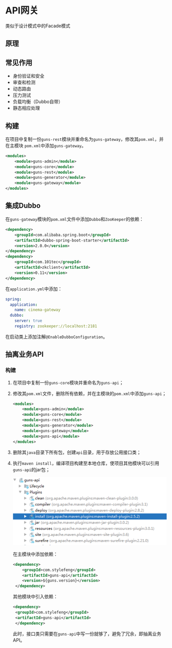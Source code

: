 # API网关

类似于设计模式中的Facade模式

## 原理

## 常见作用

+ 身份验证和安全
+ 审查和检测
+ 动态路由
+ 压力测试
+ 负载均衡（Dubbo自带）
+ 静态相应处理

## 构建

在项目中复制一份`guns-rest`模块并重命名为`guns-gateway`，修改其`pom.xml`，并在主模块 `pom.xml`中添加`guns-gateway`。

```xml
<modules>
	<module>guns-admin</module>
	<module>guns-core</module>
	<module>guns-rest</module>
	<module>guns-generator</module>
	<module>guns-gateway</module>
</modules>
```

## 集成Dubbo

在`guns-gateway`模块的`pom.xml`文件中添加`Dubbo`和`ZooKeeper`的依赖：

```xml
<dependency>
    <groupId>com.alibaba.spring.boot</groupId>
    <artifactId>dubbo-spring-boot-starter</artifactId>
    <version>2.0.0</version>
</dependency>
<dependency>
    <groupId>com.101tec</groupId>
    <artifactId>zkclient</artifactId>
    <version>0.11</version>
</dependency>
```

在`application.yml`中添加：

```yaml
spring:
  application:
    name: cinema-gateway
  dubbo:
    server: true
    registry: zookeeper://localhost:2181
```

在启动类上添加注解`@EnableDubboConfiguration`。

## 抽离业务API

### 构建

1. 在项目中复制一份`guns-core`模块并重命名为`guns-api`；

2. 修改其`pom.xml`文件，删除所有依赖，并在主模块的`pom.xml`中添加`guns-api`；

   ```xml
   <modules>
       <module>guns-admin</module>
       <module>guns-core</module>
       <module>guns-rest</module>
       <module>guns-generator</module>
       <module>guns-gateway</module>
       <module>guns-api</module>
   </modules>
   ```

3. 删除其`java`目录下所有包，创建`api`目录，用于存放公用接口类；

4. 执行`maven install`，编译项目构建至本地仓库，使项目其他模块可以引用`guns-api`的jar包；

   ![maven install](assets/2.png)

   在主模块中添加依赖：
   
   ```xml
   <dependency>
       <groupId>com.stylefeng</groupId>
       <artifactId>guns-api</artifactId>
       <version>${guns.version}</version>
    </dependency>
   ```

   其他模块中引入依赖：
   
   ```xml
   <dependency>
   	<groupId>com.stylefeng</groupId>
   	<artifactId>guns-api</artifactId>
    </dependency>
   ```
   
   此时，接口类只需要在`guns-api`中写一份就够了，避免了冗余，即抽离业务 API。
